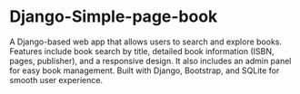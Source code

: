 # Django-Simple-page-book
A Django-based web app that allows users to search and explore books. Features include book search by title, detailed book information (ISBN, pages, publisher), and a responsive design. It also includes an admin panel for easy book management. Built with Django, Bootstrap, and SQLite for smooth user experience.
